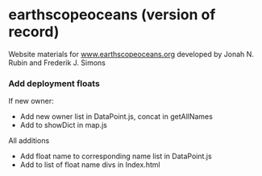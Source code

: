 # earthscopeoceans (version of record)
Website materials for www.earthscopeoceans.org developed by Jonah N. Rubin and Frederik J. Simons


### Add deployment floats
If new owner:
- Add new owner list in DataPoint.js, concat in getAllNames
- Add to showDict in map.js
  
All additions
- Add float name to corresponding name list in DataPoint.js
- Add to list of float name divs in Index.html